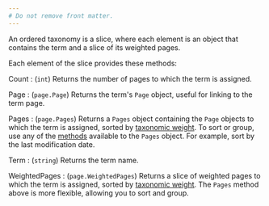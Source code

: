 ```yaml
---
# Do not remove front matter.
---
```


An ordered taxonomy is a slice, where each element is an object that contains the term and a slice of its weighted pages.

Each element of the slice provides these methods:

Count
: (`int`) Returns the number of pages to which the term is assigned.

Page
: (`page.Page`) Returns the term's `Page` object, useful for linking to the term page.

Pages
: (`page.Pages`) Returns a `Pages` object containing the `Page` objects to which the term is assigned, sorted by [taxonomic weight]. To sort or group, use any of the [methods] available to the `Pages` object. For example, sort by the last modification date.

Term
: (`string`) Returns the term name.

WeightedPages
: (`page.WeightedPages`) Returns a slice of weighted pages to which the term is assigned, sorted by [taxonomic weight]. The `Pages` method above is more flexible, allowing you to sort and group.

[methods]: /methods/pages/
[taxonomic weight]: /getting-started/glossary/#taxonomic-weight
